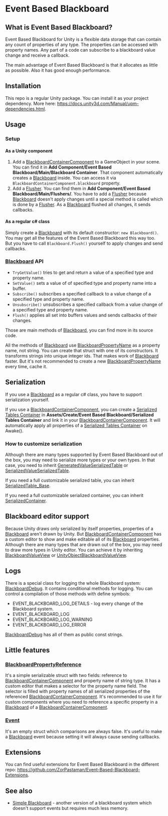 # Event Based Blackboard

## What is Event Based Blackboard?

Event Based Blackboard for Unity is a flexible data storage that can contain any count of properties of any type.
The properties can be accessed with property names.
Any part of a code can subscribe to a blackboard value change and receive a callback.

The main advantage of Event Based Blackboard is that it allocates as little as possible. Also it has good enough performance.

## Installation

This repo is a regular Unity package. You can install it as your project dependency.
More here: https://docs.unity3d.com/Manual/upm-dependencies.html.

## Usage

### Setup

#### As a Unity component

1. Add a [BlackboardContainerComponent](https://github.com/ZorPastaman/Event-Based-Blackboard/blob/develop/Runtime/Components/Main/BlackboardContainerComponent.cs)
to a GameObject in your scene. You can find it in **Add Component/Event Based Blackboard/Main/Blackboard Container**.
That component automatically creates a [Blackboard](https://github.com/ZorPastaman/Event-Based-Blackboard/blob/develop/Runtime/Core/Blackboard.cs) inside.
You can access it via `BlackboardContainerComponent.blackboard` property.
2. Add a [Flusher](https://github.com/ZorPastaman/Event-Based-Blackboard/blob/develop/Runtime/Components/Main/Flushers/BlackboardContainerFlusher.cs).
You can find them in **Add Component/Event Based Blackboard/Main/Flushers/**.
You have to add a [Flusher](https://github.com/ZorPastaman/Event-Based-Blackboard/blob/develop/Runtime/Components/Main/Flushers/BlackboardContainerFlusher.cs)
because [Blackboard](https://github.com/ZorPastaman/Event-Based-Blackboard/blob/develop/Runtime/Core/Blackboard.cs)
doesn't apply changes until a special method is called which is done by a
[Flusher](https://github.com/ZorPastaman/Event-Based-Blackboard/blob/develop/Runtime/Components/Main/Flushers/BlackboardContainerFlusher.cs).
As a [Blackboard](https://github.com/ZorPastaman/Event-Based-Blackboard/blob/develop/Runtime/Core/Blackboard.cs) flushed all changes, it sends callbacks.

#### As a regular c# class

Simply create a [Blackboard](https://github.com/ZorPastaman/Event-Based-Blackboard/blob/develop/Runtime/Core/Blackboard.cs) with its default constructor: `new Blackboard()`.
You may get all the features of the Event Based Blackboard this way too.
But you have to call `Blackboard.Flush()` yourself to apply changes and send callbacks.

### [Blackboard](https://github.com/ZorPastaman/Event-Based-Blackboard/blob/develop/Runtime/Core/Blackboard.cs) API

- `TryGetValue()` tries to get and return a value of a specified type and property name.
- `SetValue()` sets a value of of specified type and property name into a buffer.
- `Subscribe()` subscribes a specified callback to a value change of  a specified type and property name.
- `Unsubscribe()` unsubscribes a specified callback from a value change of  a specified type and property name.
- `Flush()` applies all set into buffers values and sends callbacks of their changes.

Those are main methods of [Blackboard](https://github.com/ZorPastaman/Event-Based-Blackboard/blob/develop/Runtime/Core/Blackboard.cs),
you can find more in its source code.

All the methods of [Blackboard](https://github.com/ZorPastaman/Event-Based-Blackboard/blob/develop/Runtime/Core/Blackboard.cs)
use [BlackboardPropertyName](https://github.com/ZorPastaman/Event-Based-Blackboard/blob/develop/Runtime/Core/BlackboardPropertyName.cs)
as a property name, not string. You can create that struct with one of its constructors. It transforms strings into unique integer ids. That makes work of
[Blackboard](https://github.com/ZorPastaman/Event-Based-Blackboard/blob/develop/Runtime/Core/Blackboard.cs) faster. But it's not recommended to create a new
[BlackboardPropertyName](https://github.com/ZorPastaman/Event-Based-Blackboard/blob/develop/Runtime/Core/BlackboardPropertyName.cs) every time, cache it.

## Serialization

If you use a [Blackboard](https://github.com/ZorPastaman/Event-Based-Blackboard/blob/develop/Runtime/Core/Blackboard.cs) as a regular c# class,
you have to support serialization yourself.

If you use a [BlackboardContainerComponent](https://github.com/ZorPastaman/Event-Based-Blackboard/blob/develop/Runtime/Components/Main/BlackboardContainerComponent.cs),
you can create a [Serialized Tables Container](https://github.com/ZorPastaman/Event-Based-Blackboard/blob/develop/Runtime/Serialization/SerializedTablesContainer.cs)
in **Assets/Create/Event Based Blackboard/Serialized Tables Container** and link it in your
[BlackboardContainerComponent](https://github.com/ZorPastaman/Event-Based-Blackboard/blob/develop/Runtime/Components/Main/BlackboardContainerComponent.cs).
It will automatically apply all properties of a
[Serialized Tables Container](https://github.com/ZorPastaman/Event-Based-Blackboard/blob/develop/Runtime/Serialization/SerializedTablesContainer.cs) on Awake().

### How to customize serialization

Although there are many types supported by Event Based Blackboard out of the box, you may need to serialize more types or your own types.
In that case, you need to inherit
[GeneratedValueSerializedTable](https://github.com/ZorPastaman/Event-Based-Blackboard/blob/develop/Runtime/Serialization/SerializedTables/GeneratedValueSerializedTable.cs)
or [SerializedValueSerializedTable](https://github.com/ZorPastaman/Event-Based-Blackboard/blob/develop/Runtime/Serialization/SerializedTables/SerializedValueSerializedTable.cs).

If you need a full customizable serialized table, you can inherit
[SerializedTable_Base](https://github.com/ZorPastaman/Event-Based-Blackboard/blob/develop/Runtime/Serialization/SerializedTables/SerializedTable_Base.cs).

If you need a full customizable serialized container, you can inherit
[SerializedContainer](https://github.com/ZorPastaman/Event-Based-Blackboard/blob/develop/Runtime/Serialization/SerializedContainer.cs).

## Blackboard editor support

Because Unity draws only serialized by itself properties, properties of a [Blackboard](https://github.com/ZorPastaman/Event-Based-Blackboard/blob/develop/Runtime/Core/Blackboard.cs)
aren't drawn by Unity. But [BlackboardContainerComponent](https://github.com/ZorPastaman/Event-Based-Blackboard/blob/develop/Runtime/Components/Main/BlackboardContainerComponent.cs)
has a custom editor to show and make editable all of its [Blackboard](https://github.com/ZorPastaman/Event-Based-Blackboard/blob/develop/Runtime/Core/Blackboard.cs) properties.
Although there are many types that are drawn out of the box, you may need to draw more types in Unity editor. You can achieve it by inheriting
[BlackboardValueView](https://github.com/ZorPastaman/Event-Based-Blackboard/blob/develop/Editor/ValueViews/BlackboardValueView.cs) or
[UnityObjectBlackboardValueView](https://github.com/ZorPastaman/Event-Based-Blackboard/blob/develop/Editor/ValueViews/Implementations/UnityObjectBlackboardValueView.cs).

## Logs
There is a special class for logging the whole Blackboard system:
[BlackboardDebug](https://github.com/ZorPastaman/Event-Based-Blackboard/blob/develop/Runtime/Debug/BlackboardDebug.cs).
It contains conditional methods for logging. You can control a compilation of those methods with define symbols:
- EVENT_BLACKBOARD_LOG_DETAILS - log every change of the Blackboard system.
- EVENT_BLACKBOARD_LOG
- EVENT_BLACKBOARD_LOG_WARNING
- EVENT_BLACKBOARD_LOG_ERROR

[BlackboardDebug](https://github.com/ZorPastaman/Event-Based-Blackboard/blob/develop/Runtime/Debug/BlackboardDebug.cs)
has all of them as public const strings.

## Little features

### [BlackboardPropertyReference](https://github.com/ZorPastaman/Event-Based-Blackboard/blob/develop/Runtime/Components/BlackboardPropertyReference.cs)

It's a simple serializable struct with two fields: reference to
[BlackboardContainerComponent](https://github.com/ZorPastaman/Event-Based-Blackboard/blob/develop/Runtime/Components/Main/BlackboardContainerComponent.cs)
and property name of string type. It has a custom editor that makes a selector for the property name field. The selector is filled with property names of
all serialized properties of the referenced
[BlackboardContainerComponent](https://github.com/ZorPastaman/Event-Based-Blackboard/blob/develop/Runtime/Components/Main/BlackboardContainerComponent.cs).
It's recommended to use it for custom components where you need to reference a specific property in a
[Blackboard](https://github.com/ZorPastaman/Event-Based-Blackboard/blob/develop/Runtime/Core/Blackboard.cs)
of a [BlackboardContainerComponent](https://github.com/ZorPastaman/Event-Based-Blackboard/blob/develop/Runtime/Components/Main/BlackboardContainerComponent.cs).

### [Event](https://github.com/ZorPastaman/Event-Based-Blackboard/blob/develop/Runtime/CustomTypes/Event.cs)

It's an empty struct which comparisons are always false. It's useful to make a 
[Blackboard](https://github.com/ZorPastaman/Event-Based-Blackboard/blob/develop/Runtime/Core/Blackboard.cs) event because setting it will always cause sending callbacks.

## Extensions
You can find useful extensions for Event Based Blackboard in the different repo: https://github.com/ZorPastaman/Event-Based-Blackboard-Extensions.

## See also

- [Simple Blackboard](https://github.com/ZorPastaman/Simple-Blackboard) - another version of a blackboard system which doesn't support events but requires much less memory.
